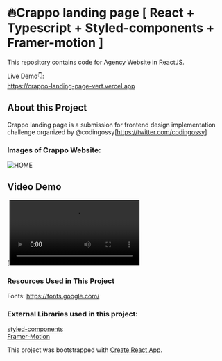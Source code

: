 # 🔥Crappo landing page [ React + Typescript + Styled-components + Framer-motion ]



This repository contains  code for Agency Website in ReactJS. <br />

Live Demo👇: <br />
https://crappo-landing-page-vert.vercel.app <br />

## About this Project

Crappo  landing page is a submission for frontend design implementation challenge organized by @codingossy[https://twitter.com/codingossy]

### Images of Crappo Website:
![HOME](https://res.cloudinary.com/dvgudwocb/image/upload/v1664419793/crappo-landing-page/React-App_2_xoy1np.png)


## Video Demo
[![Watch the video](https://res.cloudinary.com/dvgudwocb/video/upload/v1664420757/crappo-landing-page/React_App_1_iohmxu.mp4)


### Resources Used in This Project

Fonts: https://fonts.google.com/ <br />

### External Libraries used in this project: 

[styled-components](https://styled-components.com/docs/advanced) <br />
[Framer-Motion](https://www.framer.com/motion/) <br />






This project was bootstrapped with [Create React App](https://github.com/facebook/create-react-app).






